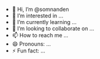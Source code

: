 - 👋 Hi, I’m @somnanden
- 👀 I’m interested in ...
- 🌱 I’m currently learning ...
- 💞️ I’m looking to collaborate on ...
- 📫 How to reach me ...
- 😄 Pronouns: ...
- ⚡ Fun fact: ...

<!---
somnanden/somnanden is a ✨ special ✨ repository because its `README.md` (this file) appears on your GitHub profile.
You can click the Preview link to take a look at your changes.
--->
